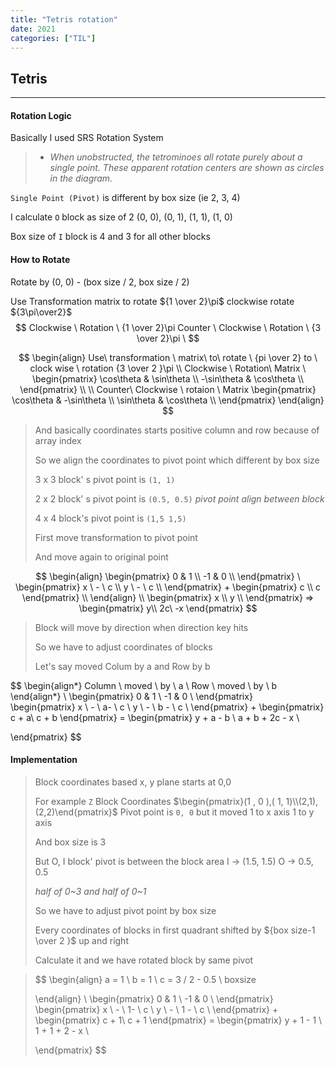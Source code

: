 ```yaml
---
title: "Tetris rotation"
date: 2021 
categories: ["TIL"]
---
```




## Tetris

---

#### Rotation Logic 

Basically I used SRS Rotation System

> - *When unobstructed, the tetrominoes all rotate purely about a single point. These apparent rotation centers are shown as circles in the diagram.*

`Single Point (Pivot)` is different by box size (ie 2, 3, 4) 

I calculate `O` block as size of 2 (0, 0), (0, 1), (1, 1), (1, 0)

Box size of `I` block is 4  and 3 for all other blocks



#### How to Rotate

Rotate by (0, 0) - (box size / 2, box size / 2)

Use Transformation matrix to rotate ${1 \over 2}\pi$ clockwise rotate ${3\pi\over2}$
$$
Clockwise \ Rotation \
{1 \over 2}\pi
Counter \ Clockwise \ Rotation \
{3 \over 2}\pi \
$$

$$
\begin{align}
Use\ transformation \ matrix\ to\ rotate \ 
{pi \over 2} to \ clock wise \ rotation
{3 \over 2 }\pi \\
Clockwise \ Rotation\ Matrix \ 
\begin{pmatrix}
\cos\theta & \sin\theta \\
-\sin\theta & \cos\theta \\
\end{pmatrix}
\\ \\
Counter\ Clockwise \ rotaion \ Matrix
\begin{pmatrix}
\cos\theta & -\sin\theta \\
\sin\theta & \cos\theta \\
\end{pmatrix}
\end{align}
$$

>And basically coordinates starts positive column and row because of array index
>
>So we align the coordinates to pivot point which different by box size
>
>3 x 3 block' s pivot point is `(1, 1)` 
>
>2 x 2 block' s pivot point is `(0.5, 0.5)` 
>_pivot point align between block_
>
>4 x 4 block's pivot point is `(1,5 1,5)`
>
>First move transformation to pivot point 
>
>And move again to original point

$$
\begin{align}
\begin{pmatrix}
0 & 1 \\
-1 & 0 \\
\end{pmatrix} \
\begin{pmatrix}
x \ - \ c \\
y \ - \ c \\
\end{pmatrix} +
\begin{pmatrix}
c \\
c
\end{pmatrix} \\
\end{align}
\\
\begin{pmatrix}
x \\
y \\
\end{pmatrix} =>
\begin{pmatrix}
y\\
2c\ -x
\end{pmatrix}
$$





> Block will move by direction when direction key hits
>
> So we have to adjust coordinates of blocks
>
> Let's say moved Colum by a and Row by b

$$
\begin{align*}
Column \ moved \ by \ a \\
Row \ moved \ by \ b
\end{align*}
\\
\begin{pmatrix}
0 & 1 \\
-1 & 0 \\
\end{pmatrix} \
\begin{pmatrix}
x \ - \ a- \ c \\
y \ - \ b - \ c \\
\end{pmatrix} +
\begin{pmatrix}
c + a\\
c + b
\end{pmatrix} =
\begin{pmatrix}
y + a - b \\
a + b + 2c - x \\

\end{pmatrix}
$$



#### Implementation

> Block coordinates based x, y plane  starts at 0,0
>
> For example `Z` Block Coordinates $\begin{pmatrix}(1 , 0 ),( 1, 1)\\(2,1),(2,2)\end{pmatrix}$ Pivot point is `0, 0` but it moved 1 to x axis 1 to y axis
>
> And box size is 3
>
> But O, I block' pivot is between the block area I -> (1.5, 1.5) O -> 0.5, 0.5 
>
> _half of 0~3 and half of 0~1_
>
> So we have to adjust pivot point by box size 
>
> Every coordinates of blocks in first quadrant shifted by ${box size-1 \over 2 }$ up and right
>
> Calculate it and we have rotated block by same pivot

> $$
> \begin{align}
> a = 1 \ b = 1 \ c = 3 / 2 - 0.5 \ boxsize  
> 
> \end{align}
> \\
> \begin{pmatrix}
> 0 & 1 \\
> -1 & 0 \\
> \end{pmatrix} \
> \begin{pmatrix}
> x \ - \ 1- \ c \\
> y \ - \ 1 - \ c \\
> \end{pmatrix} +
> \begin{pmatrix}
> c + 1\\
> c + 1
> \end{pmatrix} =
> \begin{pmatrix}
> y + 1 - 1 \\
> 1 + 1 + 2 - x \\
> 
> \end{pmatrix}
> $$
